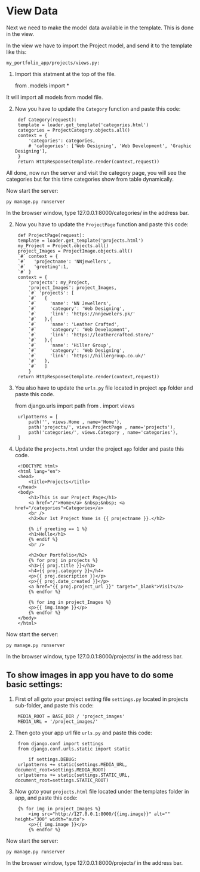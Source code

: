 # View Data

Next we need to make the model data available in the template. This is done in the view.

In the view we have to import the Project model, and send it to the template like this:

`my_portfolio_app/projects/views.py:`

1. Import this statment at the top of the file.

    from .models import *

It will import all models from model file.

2. Now you have to update the `Category` function and paste this code:

        def Category(request):
        template = loader.get_template('categories.html')
        categories = ProjectCategory.objects.all()
        context = {
            'categories': categories,
            # 'categories': ['Web Designing', 'Web Development', 'Graphic Designing'],   
        }
        return HttpResponse(template.render(context,request))
        
All done, now run the server and visit the category page, you will see the categories but for this time categories show from table dynamically.

Now start the server:

    py manage.py runserver

In the browser window, type 127.0.0.1:8000/categories/ in the address bar.

2. Now you have to update the `ProjectPage` function and paste this code:

        def ProjectPage(request):
        template = loader.get_template('projects.html')
        my_Project = Project.objects.all()
        project_Images = ProjectImage.objects.all()
        `#` context = {
        `#`   'projectname': 'NNjewellers',
        `#`   'greeting':1,
        `#` }
        context = {
            'projects': my_Project,
            'project_Images': project_Images,
            `#` 'projects': [
            `#`   {
            `#`     'name': 'NN Jewellers',
            `#`     'category': 'Web Designing',
            `#`     'link': 'https://nnjewelers.pk/'
            `#`   },{
            `#`     'name': 'Leather Crafted',
            `#`     'category': 'Web Development',
            `#`     'link': 'https://leathercrafted.store/'
            `#`   },{
            `#`     'name': 'Hiller Group',
            `#`     'category': 'Web Designing',
            `#`     'link': 'https://hillergroup.co.uk/'
            `#`   },
            `#`   ]
            }
        return HttpResponse(template.render(context,request))

4. You also have to update the `urls.py` file located in project `app` folder and paste this code.

    from django.urls import path
    from . import views

        urlpatterns = [
            path('', views.Home , name='Home'),
            path('projects/', views.ProjectPage , name='projects'),
            path('categories/', views.Category , name='categories'),
        ]

5. Update the `projects.html` under the project `app` folder and paste this code.

        <!DOCTYPE html>
        <html lang="en">
        <head>
            <title>Projects</title>
        </head>
        <body>
            <h1>This is our Project Page</h1>
            <a href="/">Home</a> &nbsp;&nbsp; <a href="/categories">Categories</a>
            <br />
            <h2>Our 1st Project Name is {{ projectname }}.</h2>

            {% if greeting == 1 %}
            <h1>Hello</h1>
            {% endif %}
            <br />

            <h2>Our Portfolio</h2>
            {% for proj in projects %}
            <h3>{{ proj.title }}</h3>
            <h4>{{ proj.category }}</h4>
            <p>{{ proj.description }}</p>
            <p>{{ proj.date_created }}</p>
            <a href="{{ proj.project_url }}" target="_blank">Visit</a>
            {% endfor %}
            
            {% for img in project_Images %}
            <p>{{ img.image }}</p>
            {% endfor %}
        </body>
        </html>

Now start the server:

    py manage.py runserver

In the browser window, type 127.0.0.1:8000/projects/ in the address bar.

## To show images in app you have to do some basic settings:

1. First of all goto your project setting file `settings.py` located in projects sub-folder, and paste this code:

        MEDIA_ROOT = BASE_DIR / 'project_images'
        MEDIA_URL = '/project_images/'

2. Then goto your app url file `urls.py` and paste this code:

        from django.conf import settings
        from django.conf.urls.static import static

            if settings.DEBUG:
        urlpatterns += static(settings.MEDIA_URL, document_root=settings.MEDIA_ROOT)
        urlpatterns += static(settings.STATIC_URL, document_root=settings.STATIC_ROOT)

3. Now goto your `projects.html` file located under the templates folder in app, and paste this code:

        {% for img in project_Images %}
            <img src="http://127.0.0.1:8000/{{img.image}}" alt="" height="300" width="auto">
            <p>{{ img.image }}</p>
            {% endfor %}


Now start the server:

    py manage.py runserver

In the browser window, type 127.0.0.1:8000/projects/ in the address bar.
